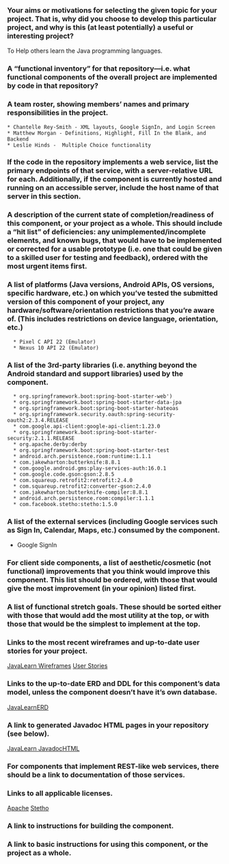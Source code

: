
### Your aims or motivations for selecting the given topic for your project. That is, why did you choose to develop this particular project, and why is this (at least potentially) a useful or interesting project?

To Help others learn the Java programming languages.

### A “functional inventory” for that repository—i.e. what functional components of the overall project are implemented by code in that repository?


### A team roster, showing members’ names and primary responsibilities in the project.
```
* Chantelle Rey-Smith - XML layouts, Google SignIn, and Login Screen
* Matthew Morgan - Definitions, Highlight, Fill In the Blank, and Backend
* Leslie Hinds -  Multiple Choice functionality
```
### If the code in the repository implements a web service, list the primary endpoints of that service, with a server-relative URL for each. Additionally, if the component is currently hosted and running on an accessible server, include the host name of that server in this section.


### A description of the current state of completion/readiness of this component, or your project as a whole. This should include a “hit list” of deficiencies: any unimplemented/incomplete elements, and known bugs, that would have to be implemented or corrected for a usable prototype (i.e. one that could be given to a skilled user for testing and feedback), ordered with the most urgent items first.

### A list of platforms (Java versions, Android APIs, OS versions, specific hardware, etc.) on which you’ve tested the submitted version of this component of your project, any hardware/software/orientation restrictions that you’re aware of. (This includes restrictions on device language, orientation, etc.)
  ```
    * Pixel C API 22 (Emulator)
    * Nexus 10 API 22 (Emulator)
  ```

### A list of the 3rd-party libraries (i.e. anything beyond the Android standard and support libraries) used by the component.
 ```
   * org.springframework.boot:spring-boot-starter-web')
   * org.springframework.boot:spring-boot-starter-data-jpa
   * org.springframework.boot:spring-boot-starter-hateoas
   * org.springframework.security.oauth:spring-security-oauth2:2.3.4.RELEASE
   * com.google.api-client:google-api-client:1.23.0
   * org.springframework.boot:spring-boot-starter-security:2.1.1.RELEASE
   * org.apache.derby:derby
   * org.springframework.boot:spring-boot-starter-test
   * android.arch.persistence.room:runtime:1.1.1
   * com.jakewharton:butterknife:8.8.1
   * com.google.android.gms:play-services-auth:16.0.1
   * com.google.code.gson:gson:2.8.5
   * com.squareup.retrofit2:retrofit:2.4.0
   * com.squareup.retrofit2:converter-gson:2.4.0
   * com.jakewharton:butterknife-compiler:8.8.1
   * android.arch.persistence.room:compiler:1.1.1
   * com.facebook.stetho:stetho:1.5.0
 ```
### A list of the external services (including Google services such as Sign In, Calendar, Maps, etc.) consumed by the component.
   * Google SignIn

### For client side components, a list of aesthetic/cosmetic (not functional) improvements that you think would improve this component. This list should be ordered, with those that would give the most improvement (in your opinion) listed first.


### A list of functional stretch goals. These should be sorted either with those that would add the most utility at the top, or with those that would be the simplest to implement at the top.


### Links to the most recent wireframes and up-to-date user stories for your project.
[JavaLearn Wireframes](JavaLearn_Mockup.pdf)
[User Stories](Java_Learn_UserStories.pdf )

### Links to the up-to-date ERD and DDL for this component’s data model, unless the component doesn’t have it’s own database.
[JavaLearnERD](java_learn_erd.pdf)

### A link to generated Javadoc HTML pages in your repository (see below).
[JavaLearn JavadocHTML]()

### For components that implement REST-like web services, there should be a link to documentation of those services.


### Links to all applicable licenses.
[Apache](http://www.apache.org/licenses/LICENSE-2.0)
[Stetho](https://github.com/facebook/stetho/blob/master/LICENSE)

### A link to instructions for building the component.


### A link to basic instructions for using this component, or the project as a whole.
